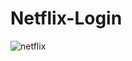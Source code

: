 # Netflix-Login

![netflix](https://github.com/JeevaFsd-0/Netflix-Login/assets/145536938/e952661a-649a-4c8a-8e70-c0fe0b935193)

